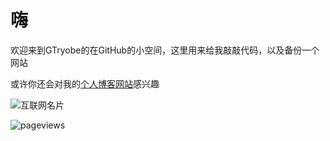 # 嗨
欢迎来到GTryobe的在GitHub的小空间，这里用来给我敲敲代码，以及备份一个网站

或许你还会对我的[个人博客网站](http://xiesblog.ikkun.ml)感兴趣

![互联网名片](https://api.xecades.xyz/api?site=xiesblog.gtryobe.repl.co&email=gncf183%40outlook.com&qq=2241086664&luogu=GTryobe&github=GTryobe&bilibili=GTryobe&date=2023-02-02&img=2&str=我的下一次生日)

![pageviews](https://s01.flagcounter.com/mini/f7QJ/bg_FFFFFF/txt_000000/border_CCCCCC/flags_0/)
